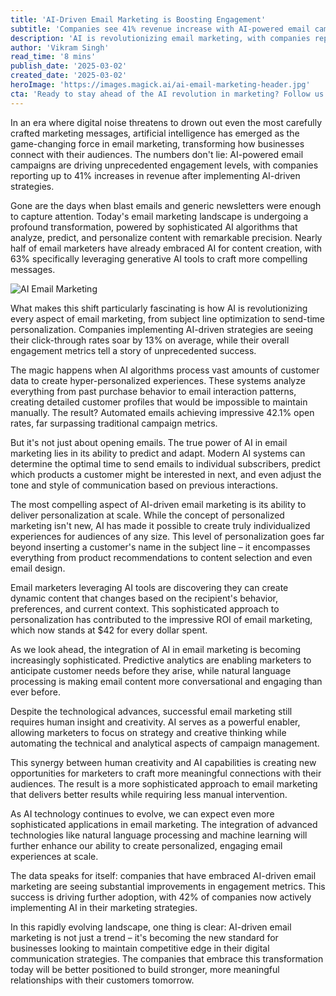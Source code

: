 ```yaml
---
title: 'AI-Driven Email Marketing is Boosting Engagement'
subtitle: 'Companies see 41% revenue increase with AI-powered email campaigns'
description: 'AI is revolutionizing email marketing, with companies reporting 41% revenue increases after implementing AI-driven strategies. From personalized content to predictive analytics, discover how artificial intelligence is transforming how businesses connect with their audiences through email.'
author: 'Vikram Singh'
read_time: '8 mins'
publish_date: '2025-03-02'
created_date: '2025-03-02'
heroImage: 'https://images.magick.ai/ai-email-marketing-header.jpg'
cta: 'Ready to stay ahead of the AI revolution in marketing? Follow us on LinkedIn for daily insights on the latest technologies reshaping business communication.'
---
```


In an era where digital noise threatens to drown out even the most carefully crafted marketing messages, artificial intelligence has emerged as the game-changing force in email marketing, transforming how businesses connect with their audiences. The numbers don't lie: AI-powered email campaigns are driving unprecedented engagement levels, with companies reporting up to 41% increases in revenue after implementing AI-driven strategies.

Gone are the days when blast emails and generic newsletters were enough to capture attention. Today's email marketing landscape is undergoing a profound transformation, powered by sophisticated AI algorithms that analyze, predict, and personalize content with remarkable precision. Nearly half of email marketers have already embraced AI for content creation, with 63% specifically leveraging generative AI tools to craft more compelling messages.

![AI Email Marketing](https://images.magick.ai/ai-email-engagement.jpg)

What makes this shift particularly fascinating is how AI is revolutionizing every aspect of email marketing, from subject line optimization to send-time personalization. Companies implementing AI-driven strategies are seeing their click-through rates soar by 13% on average, while their overall engagement metrics tell a story of unprecedented success.

The magic happens when AI algorithms process vast amounts of customer data to create hyper-personalized experiences. These systems analyze everything from past purchase behavior to email interaction patterns, creating detailed customer profiles that would be impossible to maintain manually. The result? Automated emails achieving impressive 42.1% open rates, far surpassing traditional campaign metrics.

But it's not just about opening emails. The true power of AI in email marketing lies in its ability to predict and adapt. Modern AI systems can determine the optimal time to send emails to individual subscribers, predict which products a customer might be interested in next, and even adjust the tone and style of communication based on previous interactions.

The most compelling aspect of AI-driven email marketing is its ability to deliver personalization at scale. While the concept of personalized marketing isn't new, AI has made it possible to create truly individualized experiences for audiences of any size. This level of personalization goes far beyond inserting a customer's name in the subject line – it encompasses everything from product recommendations to content selection and even email design.

Email marketers leveraging AI tools are discovering they can create dynamic content that changes based on the recipient's behavior, preferences, and current context. This sophisticated approach to personalization has contributed to the impressive ROI of email marketing, which now stands at $42 for every dollar spent.

As we look ahead, the integration of AI in email marketing is becoming increasingly sophisticated. Predictive analytics are enabling marketers to anticipate customer needs before they arise, while natural language processing is making email content more conversational and engaging than ever before.

Despite the technological advances, successful email marketing still requires human insight and creativity. AI serves as a powerful enabler, allowing marketers to focus on strategy and creative thinking while automating the technical and analytical aspects of campaign management.

This synergy between human creativity and AI capabilities is creating new opportunities for marketers to craft more meaningful connections with their audiences. The result is a more sophisticated approach to email marketing that delivers better results while requiring less manual intervention.

As AI technology continues to evolve, we can expect even more sophisticated applications in email marketing. The integration of advanced technologies like natural language processing and machine learning will further enhance our ability to create personalized, engaging email experiences at scale.

The data speaks for itself: companies that have embraced AI-driven email marketing are seeing substantial improvements in engagement metrics. This success is driving further adoption, with 42% of companies now actively implementing AI in their marketing strategies.

In this rapidly evolving landscape, one thing is clear: AI-driven email marketing is not just a trend – it's becoming the new standard for businesses looking to maintain competitive edge in their digital communication strategies. The companies that embrace this transformation today will be better positioned to build stronger, more meaningful relationships with their customers tomorrow.